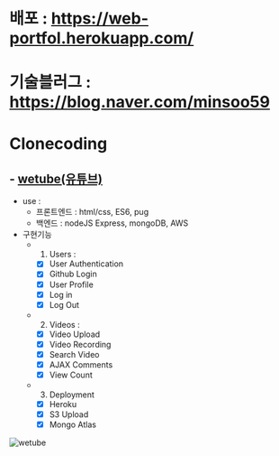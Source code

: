 # 배포 : https://web-portfol.herokuapp.com/

# 기술블러그 : https://blog.naver.com/minsoo59

# Clonecoding

## - <a href="https://nomadcoders.co/wetube" target="_blank"> wetube(유튜브)</a>

- use :
  - 프론트엔드 : html/css, ES6, pug
  - 백엔드 : nodeJS Express, mongoDB, AWS
- 구현기능
  - 1. Users :
    - [x] User Authentication
    - [x] Github Login
    - [x] User Profile
    - [x] Log in
    - [x] Log Out
  - 2. Videos :
    - [x] Video Upload
    - [x] Video Recording
    - [x] Search Video
    - [x] AJAX Comments
    - [x] View Count
  - 3. Deployment
    - [x] Heroku
    - [x] S3 Upload
    - [x] Mongo Atlas

![wetube](https://user-images.githubusercontent.com/73215507/125392343-f48d1c00-e3e0-11eb-9dda-2ae9a7fe417e.jpg)
